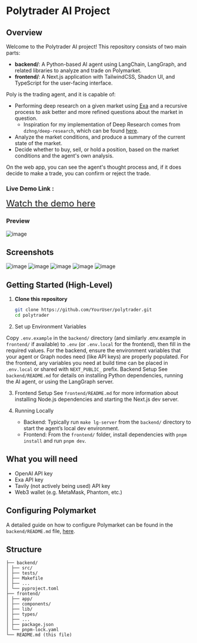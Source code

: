 # Polytrader AI Project

## Overview

Welcome to the Polytrader AI project! This repository consists of two main parts:

- **backend/**: A Python-based AI agent using LangChain, LangGraph, and related libraries to analyze and trade on Polymarket.
- **frontend/**: A Next.js application with TailwindCSS, Shadcn UI, and TypeScript for the user-facing interface.

Poly is the trading agent, and it is capable of:

- Performing deep research on a given market using [Exa](https://exa.ai/) and a recursive process to ask better and more refined questions about the market in question.
  - Inspiration for my implementation of Deep Research comes from `dzhng/deep-research`, which can be found [here](https://github.com/dzhng/deep-research).
- Analyze the market conditions, and produce a summary of the current state of the market.
- Decide whether to buy, sell, or hold a position, based on the market conditions and the agent's own analysis.

On the web app, you can see the agent's thought process and, if it does decide to make a trade, you can confirm or reject the trade.



### Live Demo Link : 
<a href="https://www.youtube.com/watch?v=your_video_id" style="font-size:24px;">Watch the demo here</a>

### Preview

![image](./frontend/public/image.png)
## Screenshots
![image](./frontend/public/2.png)
![image](./frontend/public/3.png)
![image](./frontend/public/4.png)
![image](./frontend/public/5.png)
![image](./frontend/public/6.png)


## Getting Started (High-Level)

1. **Clone this repository**

   ```bash
   git clone https://github.com/YourUser/polytrader.git
   cd polytrader
   ```

2. Set up Environment Variables

Copy `.env.example` in the `backend/` directory (and similarly .env.example in `frontend/` if available) to `.env` (or `.env.local` for the frontend), then fill in the required values.
For the backend, ensure the environment variables that your agent or Graph nodes need (like API keys) are properly populated.
For the frontend, any variables you need at build time can be placed in `.env.local` or shared with `NEXT_PUBLIC_` prefix. Backend Setup
See `backend/README.md` for details on installing Python dependencies, running the AI agent, or using the LangGraph server.

3. Frontend Setup
   See `frontend/README.md` for more information about installing Node.js dependencies and starting the Next.js dev server.

4. Running Locally
   - Backend: Typically run `make lg-server` from the `backend/` directory to start the agent’s local dev environment.
   - Frontend: From the `frontend/` folder, install dependencies with `pnpm install` and run `pnpm dev`.

## What you will need

- OpenAI API key
- Exa API key
- Tavily (not actively being used) API key
- Web3 wallet (e.g. MetaMask, Phantom, etc.)

## Configuring Polymarket

A detailed guide on how to configure Polymarket can be found in the `backend/README.md` file, [here](backend/README.md#configuring-polymarket).

## Structure

```
├── backend/
│ ├── src/
│ ├── tests/
│ ├── Makefile
│ ├── ...
│ └── pyproject.toml
├── frontend/
│ ├── app/
│ ├── components/
│ ├── lib/
│ ├── types/
│ ├── ...
│ ├── package.json
│ └── pnpm-lock.yaml
└── README.md (this file)
```

